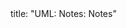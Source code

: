<frontmatter>
title: "UML: Notes: Notes"
</frontmatter>

<include src="unit-inPage-asFlat.md" boilerplate />